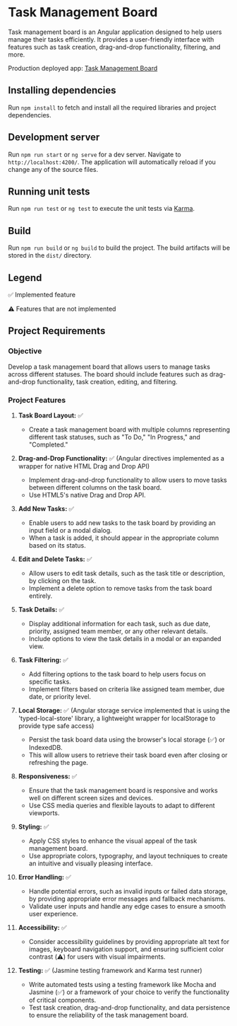 # Task Management Board

Task management board is an Angular application designed to help users manage their tasks efficiently. It provides a user-friendly interface with features such as task creation, drag-and-drop functionality, filtering, and more.

Production deployed app: [Task Management Board](https://task-management-board-tskobic.vercel.app/)

## Installing dependencies

Run `npm install` to fetch and install all the required libraries and project dependencies.

## Development server

Run `npm run start` or `ng serve` for a dev server. Navigate to `http://localhost:4200/`. The application will automatically reload if you change any of the source files.

## Running unit tests

Run `npm run test` or `ng test` to execute the unit tests via [Karma](https://karma-runner.github.io).

## Build

Run `npm run build` or `ng build` to build the project. The build artifacts will be stored in the `dist/` directory.

## Legend
:white_check_mark: Implemented feature

:warning: Features that are not implemented

## Project Requirements

### Objective
Develop a task management board that allows users to manage tasks across different statuses. The board should include features such as drag-and-drop functionality, task creation, editing, and filtering.

### Project Features
1. **Task Board Layout:** :white_check_mark:
   - Create a task management board with multiple columns representing different task statuses, such as "To Do," "In Progress," and "Completed."

2. **Drag-and-Drop Functionality:** :white_check_mark: (Angular directives implemented as a wrapper for native HTML Drag and Drop API)
   - Implement drag-and-drop functionality to allow users to move tasks between different columns on the task board.
   - Use HTML5's native Drag and Drop API. 

3. **Add New Tasks:** :white_check_mark:
   - Enable users to add new tasks to the task board by providing an input field or a modal dialog.
   - When a task is added, it should appear in the appropriate column based on its status. 

4. **Edit and Delete Tasks:** :white_check_mark:
   - Allow users to edit task details, such as the task title or description, by clicking on the task.
   - Implement a delete option to remove tasks from the task board entirely.

5. **Task Details:** :white_check_mark:
   - Display additional information for each task, such as due date, priority, assigned team member, or any other relevant details. 
   - Include options to view the task details in a modal or an expanded view. 

6. **Task Filtering:** :white_check_mark:
   - Add filtering options to the task board to help users focus on specific tasks. 
   - Implement filters based on criteria like assigned team member, due date, or priority level.

7. **Local Storage:** :white_check_mark: (Angular storage service implemented that is using the 'typed-local-store' library, a lightweight wrapper for localStorage to provide type safe access)
   - Persist the task board data using the browser's local storage (:white_check_mark:) or IndexedDB. 
   - This will allow users to retrieve their task board even after closing or refreshing the page.

8. **Responsiveness:** :white_check_mark:
   - Ensure that the task management board is responsive and works well on different screen sizes and devices.
   - Use CSS media queries and flexible layouts to adapt to different viewports.

9. **Styling:** :white_check_mark:
   - Apply CSS styles to enhance the visual appeal of the task management board.
   - Use appropriate colors, typography, and layout techniques to create an intuitive and visually pleasing interface.

10. **Error Handling:** :white_check_mark:
    - Handle potential errors, such as invalid inputs or failed data storage, by providing appropriate error messages and fallback mechanisms.
    - Validate user inputs and handle any edge cases to ensure a smooth user experience.

11. **Accessibility:** :white_check_mark:
    - Consider accessibility guidelines by providing appropriate alt text for images, keyboard navigation support, and ensuring sufficient color contrast (:warning:) for users with visual impairments.

12. **Testing:** :white_check_mark: (Jasmine testing framework and Karma test runner)
    - Write automated tests using a testing framework like Mocha and Jasmine (:white_check_mark:) or a framework of your choice to verify the functionality of critical components.
    - Test task creation, drag-and-drop functionality, and data persistence to ensure the reliability of the task management board.
